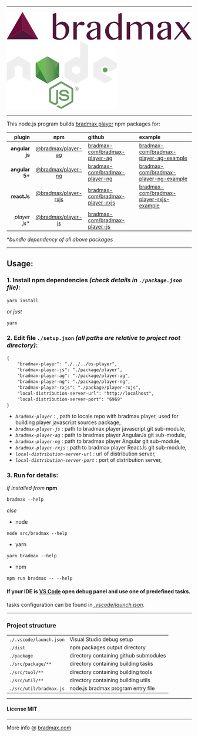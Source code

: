 ___
![Bradmax][bradmaxLogo]
![NodeJs][nodeLogo]
___
This node.js program builds [bradmax player][bradmax] npm packages for:

| plugin | npm | github | example |
| ---:|:--:|:--|:---|
| **angular js** | [@bradmax/player-ag][npm-player-ag] | [bradmax-com/bradmax-player-ag][git-player-ag] | [bradmax-com/bradmax-player-ag-example][git-player-ag-example] |
| **angular 5+** | [@bradmax/player-ng][npm-player-ng] | [bradmax-com/bradmax-player-ng][git-player-ng] | [bradmax-com/bradmax-player-ng-example][git-player-ng-example] |
| **reactJs**    | [@bradmax/player-rxjs][npm-player-rxjs] | [bradmax-com/bradmax-player-rxjs][git-player-rxjs] | [bradmax-com/bradmax-player-rxjs-example][git-player-rxjs-example] |
| *player js**   | [@bradmax/player-js][npm-player-js] | [bradmax-com/bradmax-player-js][git-player-js] | |

**bundle dependency of all above packages*
___
## Usage:
### 1. Install npm dependencies *(check details in `./package.json` file)*:
```
yarn install
```
*or just*
```
yarn
```
### 2. Edit  file `./setup.json` *(all paths are relative to project root directory)*:
```
{
	"bradmax-player": "./../../bs-player",
	"bradmax-player-js": "./package/player",
	"bradmax-player-ag": "./package/player-ag",
	"bradmax-player-ng": "./package/player-ng",
	"bradmax-player-rxjs": "./package/player-rxjs",
	"local-distribution-server-url": "http://localhost",
	"local-distribution-server-port": "6969"
}
```
- *`bradmax-player`* : , path to locale repo with bradmax player, used for building player javascript sources package,
- *`bradmax-player-js`* : path to bradmax player javascript git sub-module,
- *`bradmax-player-ag`* : path to bradmax player AngularJs git sub-module,
- *`bradmax-player-ng`* : path to bradmax player Angular git sub-module,
- *`bradmax-player-rxjs`* : path to bradmax player ReactJs git sub-module,
- *`local-distribution-server-url`* : url of distribution server,
- *`local-distribution-server-port`* : port of distribution server,

### 3. Run for details:

*if installed from* **npm**
```
bradmax --help
```
*else*
- node
```
node src/bradmax --help
```
- yarn
```
yarn bradmax --help
```
- npm
```
npm run bradmax -- --help
```
#### If your IDE is [VS Code][vscode] open debug panel and use one of predefined tasks.
tasks configuration can be found in[ *.vscode/launch.json*](.vscode/launch.json).
___
### Project structure
| | |
|:---|:---|
| `./.vscode/launch.json` | Visual Studio debug setup |
| `./dist` | npm packages output directory |
| `./package` | directory containing github submodules |
| `./src/package/**` | directory containing building tasks |
| `./src/tool/**` | directory containing building tools |
| `./src/util/**` | directory containing building utils |
| `./src/util/bradmax.js` | node.js bradmax program entry file |
___
#### License MIT 
___
More info @ [bradmax.com][bradmax]

[bradmax]: https://bradmax.com
[bradmax-doc-config]: https://bradmax.com/static/player-doc/configuration.html
[npm-player-ag]: https://npmjs.com/package/bradmax-player-ag
[npm-player-ng]: https://npmjs.com/package/bradmax-player-ng
[npm-player-rxjs]: https://npmjs.com/package/bradmax-player-rxjs
[npm-player-js]: https://npmjs.com/package/bradmax-player-js
[git-player-ag]: https://github.com/bradmax-com/bradmax-player-ag
[git-player-ag-example]: https://github.com/bradmax-com/bradmax-player-ag-example
[git-player-ng]: https://github.com/bradmax-com/bradmax-player-ng
[git-player-ng-example]: https://github.com/bradmax-com/bradmax-player-ng-example
[git-player-rxjs]: https://github.com/bradmax-com/bradmax-player-rxjs
[git-player-rxjs-example]: https://github.com/bradmax-com/bradmax-player-rxjs-example
[git-player-js]: https://github.com/bradmax-com/bradmax-player-js

[bradmaxLogo]: ./assets/md/bradmax.svg
[nodeLogo]: ./assets/md/node.svg

[vscode]: https://code.visualstudio.com/
